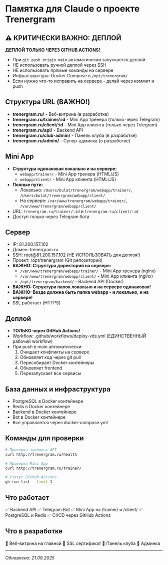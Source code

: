 # Памятка для Claude о проекте Trenergram

## ⚠️ КРИТИЧЕСКИ ВАЖНО: ДЕПЛОЙ
**ДЕПЛОЙ ТОЛЬКО ЧЕРЕЗ GITHUB ACTIONS!**
- При `git push origin main` автоматически запускается деплой
- НЕ использовать ручной деплой через SSH
- НЕ использовать прямые команды на сервере
- Инфраструктура: Docker Compose в `/opt/trenergram/`
- Если нужно что-то исправить на сервере - делай через коммит и push

## Структура URL (ВАЖНО!)
- **trenergram.ru/** - Веб-витрина (в разработке)
- **trenergram.ru/trainer/:id** - Mini App тренера (только через Telegram)
- **trenergram.ru/client/:id** - Mini App клиента (только через Telegram)
- **trenergram.ru/api/** - Backend API
- **trenergram.ru/club-admin/** - Панель клуба (в разработке)
- **trenergram.ru/admin/** - Супер-админка (в разработке)

## Mini App
- **Структура одинаковая локально и на сервере:**
  - `webapp/trainer/` - Mini App тренера (HTML/JS)
  - `webapp/client/` - Mini App клиента (HTML/JS)
- **Полные пути:**
  - Локально: `/Users/bulat/trenergram/webapp/trainer/`, `/Users/bulat/trenergram/webapp/client/`
  - На сервере: `/var/www/trenergram/webapp/trainer/`, `/var/www/trenergram/webapp/client/`
- URL: `trenergram.ru/trainer/:id` и `trenergram.ru/client/:id`
- Доступ только через Telegram бота

## Сервер
- IP: 81.200.157.102
- Домен: trenergram.ru
- SSH: root@81.200.157.102 (НЕ ИСПОЛЬЗОВАТЬ для деплоя!)
- Проект: /opt/trenergram (Git репозиторий)
- **ВАЖНО: Структура директорий на сервере:**
  - `/var/www/trenergram/webapp/trainer/` - Mini App тренера (nginx)
  - `/var/www/trenergram/webapp/client/` - Mini App клиента (nginx)
  - `/opt/trenergram/backend/` - Backend API (Docker)
- **ВАЖНО: Структура папок локально и на сервере одинаковая!**
- **ВАЖНО: Везде должна быть папка webapp - и локально, и на сервере!**
- SSL работает (HTTPS)

## Деплой
- **ТОЛЬКО через GitHub Actions!**
- Workflow: .github/workflows/deploy-vds.yml (ЕДИНСТВЕННЫЙ рабочий workflow)
- При push в main автоматически:
  1. Очищает конфликты на сервере
  2. Обновляет код через git pull
  3. Пересобирает Docker контейнеры
  4. Обновляет frontend
  5. Перезапускает все сервисы

## База данных и инфраструктура
- PostgreSQL в Docker контейнере
- Redis в Docker контейнере
- Backend в Docker контейнере
- Bot в Docker контейнере
- Все управляется через docker-compose.yml

## Команды для проверки
```bash
# Проверка здоровья API
curl http://trenergram.ru/health

# Проверка Mini App
curl http://trenergram.ru/trainer/

# Статус GitHub Actions
gh run list --limit 1
```

## Что работает
✅ Backend API
✅ Telegram Bot
✅ Mini App на /trainer/ и /client/
✅ PostgreSQL и Redis
✅ CI/CD через GitHub Actions

## Что в разработке
🚧 Веб-витрина на главной
🚧 SSL сертификат
🚧 Панель клуба
🚧 Админка

---
*Обновлено: 21.09.2025*